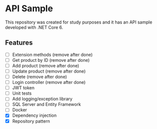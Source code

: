 # API Sample
This repository was created for study purposes and it has an API sample developed with .NET Core 6.

## Features
- [ ] Extension methods (remove after done)
- [ ] Get product by ID (remove after done)
- [ ] Add product (remove after done)
- [ ] Update product (remove after done)
- [ ] Delete (remove after done)
- [ ] Login controller (remove after done)
- [ ] JWT token
- [ ] Unit tests
- [ ] Add logging/exception library
- [ ] SQL Server and Entity Framework
- [ ] Docker
- [x] Dependency injection
- [x] Repository pattern